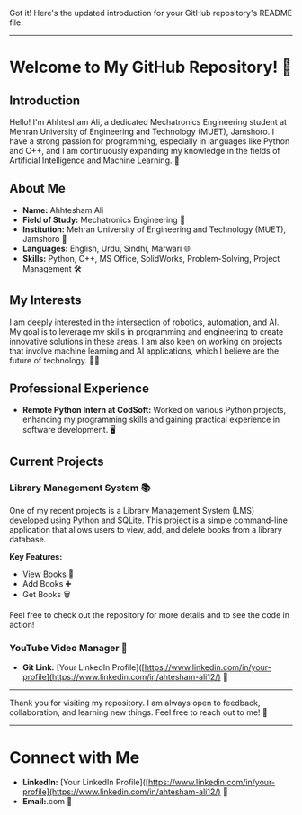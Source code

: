 Got it! Here's the updated introduction for your GitHub repository's README file:

---

# Welcome to My GitHub Repository! 🚀

## Introduction

Hello! I'm Ahhtesham Ali, a dedicated Mechatronics Engineering student at Mehran University of Engineering and Technology (MUET), Jamshoro. I have a strong passion for programming, especially in languages like Python and C++, and I am continuously expanding my knowledge in the fields of Artificial Intelligence and Machine Learning. 🌟

## About Me

- **Name:** Ahhtesham Ali
- **Field of Study:** Mechatronics Engineering 🤖
- **Institution:** Mehran University of Engineering and Technology (MUET), Jamshoro 🏫
- **Languages:** English, Urdu, Sindhi, Marwari 🌐
- **Skills:** Python, C++, MS Office, SolidWorks, Problem-Solving, Project Management 🛠️

## My Interests

I am deeply interested in the intersection of robotics, automation, and AI. My goal is to leverage my skills in programming and engineering to create innovative solutions in these areas. I am also keen on working on projects that involve machine learning and AI applications, which I believe are the future of technology. 🤖💡

## Professional Experience

- **Remote Python Intern at CodSoft:** Worked on various Python projects, enhancing my programming skills and gaining practical experience in software development. 🖥️

## Current Projects

### Library Management System 📚

One of my recent projects is a Library Management System (LMS) developed using Python and SQLite. This project is a simple command-line application that allows users to view, add, and delete books from a library database.

**Key Features:**
- View Books 📖
- Add Books ➕
- Get Books 🗑️

Feel free to check out the repository for more details and to see the code in action!

### YouTube Video Manager 🎥

- **Git Link:** [Your LinkedIn Profile]([https://www.linkedin.com/in/your-profile](https://www.linkedin.com/in/ahtesham-ali12/) 🔗
---

Thank you for visiting my repository. I am always open to feedback, collaboration, and learning new things. Feel free to reach out to me! 🌟

---

# Connect with Me

- **LinkedIn:** [Your LinkedIn Profile]([https://www.linkedin.com/in/your-profile](https://www.linkedin.com/in/ahtesham-ali12/) 🔗
- **Email:**.com 📧
